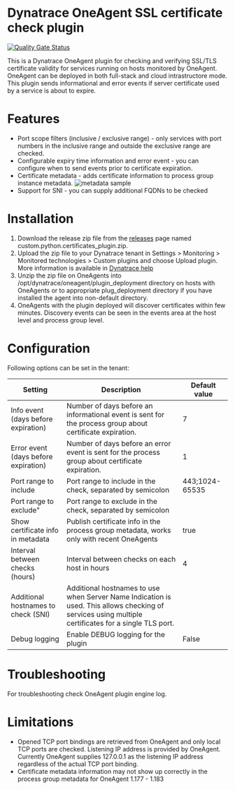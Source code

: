 # Dynatrace OneAgent SSL certificate check plugin

[![Quality Gate Status](https://sonarcloud.io/api/project_badges/measure?project=Visium360_dynatrace-oneagent-plugin-sslcertcheck&metric=alert_status)](https://sonarcloud.io/summary/new_code?id=Visium360_dynatrace-oneagent-plugin-sslcertcheck)

This is a Dynatrace OneAgent plugin for checking and verifying SSL/TLS certificate validity for services running on hosts monitored by OneAgent. OneAgent can be deployed in both full-stack and cloud intrastructore mode. This plugin sends informational and error events if server certificate used by a service is about to expire.

# Features

- Port scope filters (inclusive / exclusive range) - only services with port numbers in the inclusive range and outside the exclusive range are checked.
- Configurable expiry time information and error event - you can configure when to send events prior to certificate expiration.
- Certificate metadata - adds certificate information to process group instance metadata. ![metadata sample](https://user-images.githubusercontent.com/7961782/74569470-c486e280-4f7a-11ea-86f3-6dfa1fcaf80c.png)
- Support for SNI - you can supply additional FQDNs to be checked

# Installation

1. Download the release zip file from the [releases](releases) page named custom.python.certificates_plugin.zip.
2. Upload the zip file to your Dynatrace tenant in Settings > Monitoring > Monitored technologies > Custom plugins and choose Upload plugin. More information is available in  [Dynatrace help](https://www.dynatrace.com/support/help/shortlink/plugins-python#upload-your-custom-plugin)
3. Unzip the zip file on OneAgents into /opt/dynatrace/oneagent/plugin_deployment directory on hosts with OneAgents or to appropriate plug_deployment directory if you have installed the agent into non-default directory.
4. OneAgents with the plugin deployed will discover certificates within few minutes. Discovery events can be seen in the events area at the host level and process group level.

# Configuration

Following options can be set in the tenant:

| Setting | Description | Default value | 
| ------- | ----------- | --------------| 
| Info event (days before expiration) | Number of days before an informational event is sent for the process group about certificate expiration. | 7 |
| Error event (days before expiration) | Number of days before an error event is sent for the process group about certificate expiration. | 1 |
| Port range to include | Port range to include in the check, separated by semicolon | 443;1024-65535 |
| Port range to exclude" | Port range to exclude in the check, separated by semicolon |  |
| Show certificate info in metadata | Publish certificate info in the process group metadata, works only with recent OneAgents | true | 
| Interval between checks (hours) | Interval between checks on each host in hours | 4 |
| Additional hostnames to check (SNI) | Additional hostnames to use when Server Name Indication is used. This allows checking of services using multiple certificates for a single TLS port. | | 
| Debug logging | Enable DEBUG logging for the plugin | False |

# Troubleshooting

For troubleshooting check OneAgent plugin engine log.

# Limitations

- Opened TCP port bindings are retrieved from OneAgent and only local TCP ports are checked. Listening IP address is provided by OneAgent. Currently OneAgent supplies 127.0.0.1 as the listening IP address regardless of the actual TCP port binding.
- Certificate metadata information may not show up correctly in the process group metadata for OneAgent 1.177 - 1.183
